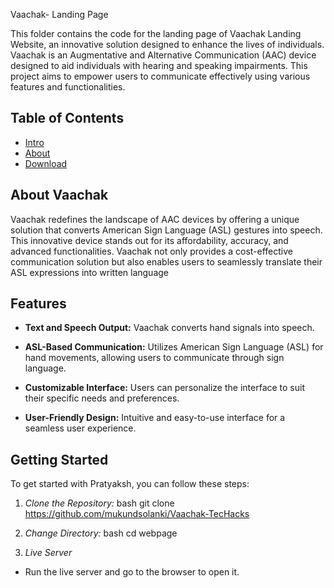 Vaachak- Landing Page

This folder contains the code for the landing page of Vaachak Landing Website, an innovative solution designed to enhance the lives of individuals. Vaachak is an Augmentative and Alternative Communication (AAC) device designed to aid individuals with hearing and speaking impairments. This project aims to empower users to communicate effectively using various features and functionalities.

## Table of Contents

- [Intro](#Intro)
- [About](#About)
- [Download](#Download)

## About Vaachak

Vaachak redefines the landscape of AAC devices by offering a unique solution that converts American Sign Language (ASL) gestures into speech. This innovative device stands out for its affordability, accuracy, and advanced functionalities. Vaachak not only provides a cost-effective communication solution but also enables users to seamlessly translate their ASL expressions into written language

## Features

- **Text and Speech Output:** Vaachak converts hand signals into speech.
- **ASL-Based Communication:** Utilizes American Sign Language (ASL) for hand movements, allowing users to communicate through sign language.

- **Customizable Interface:** Users can personalize the interface to suit their specific needs and preferences.
- **User-Friendly Design:** Intuitive and easy-to-use interface for a seamless user experience.

## Getting Started

To get started with Pratyaksh, you can follow these steps:

1. _Clone the Repository:_
   bash
   git clone https://github.com/mukundsolanki/Vaachak-TecHacks

2. _Change Directory:_
   bash
   cd webpage

3. _Live Server_

- Run the live server and go to the browser to open it.
